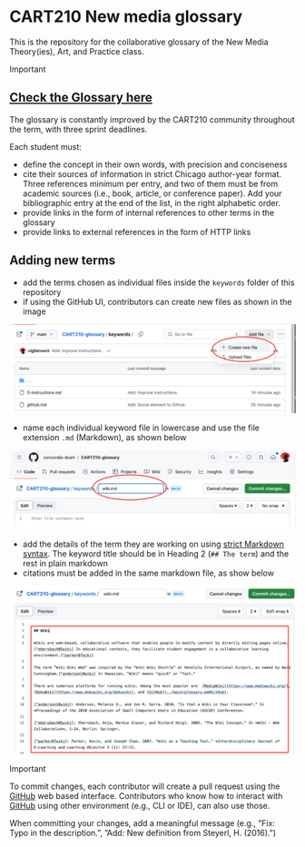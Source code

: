 # CART210 New media glossary
This is the repository for the collaborative glossary of the New Media Theory(ies), Art, and Practice class.

>[!IMPORTANT]
>## [Check the Glossary here](./glossary.md)

The glossary is constantly improved by the CART210 community throughout the term, with three sprint deadlines.






Each student must:

- define the concept in their own words, with precision and conciseness
- cite their sources of information in strict Chicago author-year format. Three references minimum per entry, and two of them must be from academic sources (i.e., book, article, or conference paper). Add your bibliographic entry at the end of the list, in the right alphabetic order.
- provide links in the form of internal references to other terms in the glossary
- provide links to external references in the form of HTTP links

## Adding new terms

- add the terms chosen as individual files inside the `keywords` folder of this repository
- if using the GitHub UI, contributors can create new files as shown in the image

![Add file](./images/01-add-file.png)

- name each individual keyword file in lowercase and use the file extension `.md` (Markdown), as shown below

![Add filename](./images/02-name-file.png)

- add the details of the term they are working on using [strict Markdown syntax](https://docs.github.com/en/get-started/writing-on-github/getting-started-with-writing-and-formatting-on-github/basic-writing-and-formatting-syntax). The keyword title should be in Heading 2 (`## The term`) and the rest in plain markdown
- citations must be added in the same markdown file, as show below

![Add data](./images/03-add-data.png)

>[!IMPORTANT]
> To commit changes, each contributor will create a pull request using the [GitHub](../main/glossary.md#GitHub) web based interface. Contributors who know how to interact with [GitHub](../main/glossary.md#GitHub) using other environment (e.g., CLI or IDE), can also use those.

When committing your changes, add a meaningful message (e.g., ”Fix: Typo in the description.”, ”Add: New definition from Steyerl, H. (2016).”)
